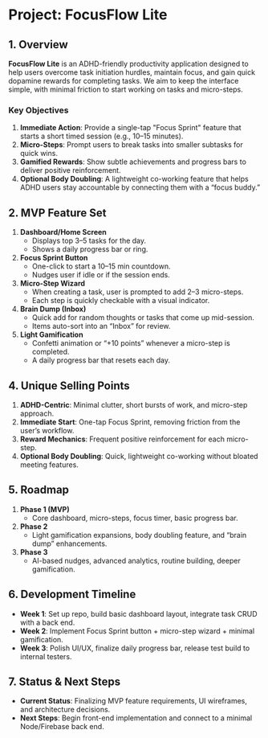 # Project: FocusFlow Lite

## 1. Overview
**FocusFlow Lite** is an ADHD-friendly productivity application designed to help users overcome task initiation hurdles, maintain focus, and gain quick dopamine rewards for completing tasks. We aim to keep the interface simple, with minimal friction to start working on tasks and micro-steps.

### Key Objectives
1. **Immediate Action**: Provide a single-tap "Focus Sprint" feature that starts a short timed session (e.g., 10–15 minutes).
2. **Micro-Steps**: Prompt users to break tasks into smaller subtasks for quick wins.
3. **Gamified Rewards**: Show subtle achievements and progress bars to deliver positive reinforcement.
4. **Optional Body Doubling**: A lightweight co-working feature that helps ADHD users stay accountable by connecting them with a “focus buddy.”

## 2. MVP Feature Set
1. **Dashboard/Home Screen**  
   - Displays top 3–5 tasks for the day.  
   - Shows a daily progress bar or ring.
2. **Focus Sprint Button**  
   - One-click to start a 10–15 min countdown.  
   - Nudges user if idle or if the session ends.
3. **Micro-Step Wizard**  
   - When creating a task, user is prompted to add 2–3 micro-steps.  
   - Each step is quickly checkable with a visual indicator.
4. **Brain Dump (Inbox)**  
   - Quick add for random thoughts or tasks that come up mid-session.  
   - Items auto-sort into an “Inbox” for review.
5. **Light Gamification**  
   - Confetti animation or “+10 points” whenever a micro-step is completed.  
   - A daily progress bar that resets each day.


## 4. Unique Selling Points
1. **ADHD-Centric**: Minimal clutter, short bursts of work, and micro-step approach.  
2. **Immediate Start**: One-tap Focus Sprint, removing friction from the user’s workflow.  
3. **Reward Mechanics**: Frequent positive reinforcement for each micro-step.  
4. **Optional Body Doubling**: Quick, lightweight co-working without bloated meeting features.

## 5. Roadmap
1. **Phase 1 (MVP)**  
   - Core dashboard, micro-steps, focus timer, basic progress bar.  
2. **Phase 2**  
   - Light gamification expansions, body doubling feature, and “brain dump” enhancements.  
3. **Phase 3**  
   - AI-based nudges, advanced analytics, routine building, deeper gamification.

## 6. Development Timeline
- **Week 1**: Set up repo, build basic dashboard layout, integrate task CRUD with a back end.  
- **Week 2**: Implement Focus Sprint button + micro-step wizard + minimal gamification.  
- **Week 3**: Polish UI/UX, finalize daily progress bar, release test build to internal testers.

## 7. Status & Next Steps
- **Current Status**: Finalizing MVP feature requirements, UI wireframes, and architecture decisions.  
- **Next Steps**: Begin front-end implementation and connect to a minimal Node/Firebase back end.  